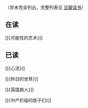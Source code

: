 （并未完全列出，完整列表见 [豆瓣读书](https://book.douban.com/people/Gnblink/)）



## 在读
[[《可能性的艺术》]]


## 已读
[[《心流》]]

[[《昨日的世界》]]

[[《英国病人》]]

[[《中产阶级的孩子们》]]